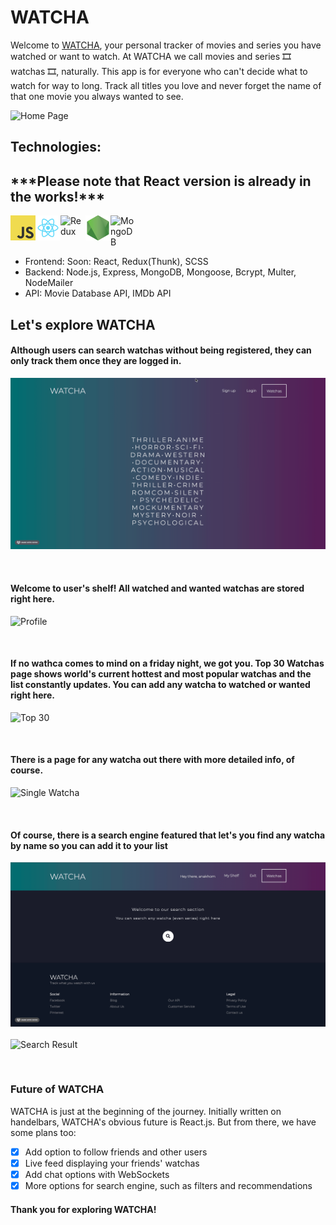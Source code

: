# WATCHA

Welcome to [WATCHA](https://watcha01.herokuapp.com), your personal tracker of movies and series you have watched or want to watch. 
At WATCHA we call movies and series 🎞 watchas 🎞, naturally. 
This app is for everyone who can't decide what to watch for way to long. Track all titles you love and never forget the name of that one movie you always wanted to see.

![Home Page](demo/mainPageDemo.gif)

## Technologies:

<h2>***Please note that React version is already in the works!***</h2>

[<img align="left" alt="JavaScript" width="40px" src="https://raw.githubusercontent.com/github/explore/80688e429a7d4ef2fca1e82350fe8e3517d3494d/topics/javascript/javascript.png" />][git]
[<img align="left" alt="React" width="40px" src="https://raw.githubusercontent.com/github/explore/80688e429a7d4ef2fca1e82350fe8e3517d3494d/topics/react/react.png" />][git]
[<img align="left" alt="Redux"  width="40px" src="https://img.icons8.com/color/48/000000/redux.png"/>][git]
[<img align="left" alt="Node.js" width="40px" src="https://raw.githubusercontent.com/github/explore/80688e429a7d4ef2fca1e82350fe8e3517d3494d/topics/nodejs/nodejs.png" />][git]
[<img align="left" alt="MongoDB" width="40px" src="https://img.icons8.com/color/48/000000/mongodb.png"/>][git]


<br/>
<br/>
<br/>

- Frontend: Soon: React, Redux(Thunk), SCSS
- Backend: Node.js, Express, MongoDB, Mongoose, Bcrypt, Multer, NodeMailer
- API: Movie Database API, IMDb API

## Let's explore WATCHA

#### Although users can search watchas without being registered, they can only track them once they are logged in.

![Login](demo/login.gif)

<br/>


#### Welcome to user's shelf! All watched and wanted watchas are stored right here.

![Profile](demo/profile.gif)

<br/>


#### If no wathca comes to mind on a friday night, we got you. Top 30 Watchas page shows world's current hottest and most popular watchas and the list constantly updates. You can add any watcha to watched or wanted right here.

![Top 30](demo/top30.gif)

<br/>


#### There is a page for any watcha out there with more detailed info, of course.

![Single Watcha](demo/singleWatcha.gif)

<br/>

#### Of course, there is a search engine featured that let's you find any watcha by name so you can add it to your list

![Search](demo/search.gif)
<br/>
<br/>
![Search Result](demo/searchResult.gif)

<br/>


### Future of WATCHA
WATCHA is just at the beginning of the journey. Initially written on handelbars, WATCHA's obvious future is React.js. But from there, we have some plans too:
<br/>

- [X] Add option to follow friends and other users
- [X] Live feed displaying your friends' watchas 
- [X] Add chat options with WebSockets
- [X] More options for search engine, such as filters and recommendations 

#### Thank you for exploring WATCHA!

[git]: https://github.com/anakhom/watcha


